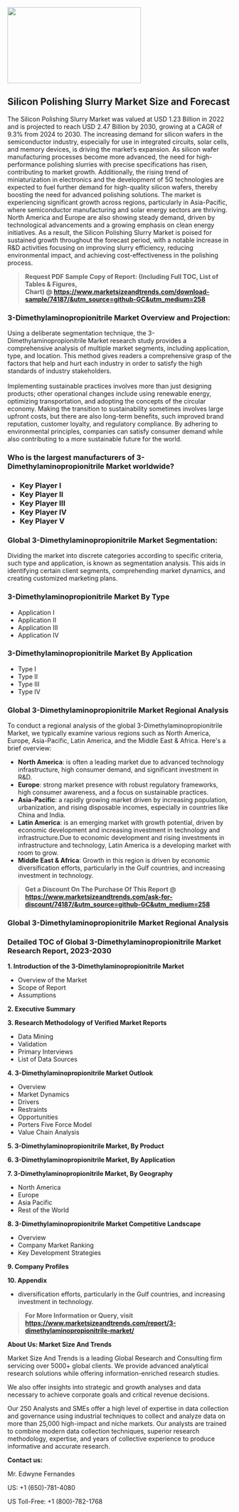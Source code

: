 <p><img class="alignnone size-medium wp-image-20088" src="https://ffe5etoiles.com/wp-content/uploads/2024/12/MST1-300x171.png" alt="" width="300" height="171" /></p><h2>Silicon Polishing Slurry Market Size and Forecast</h2><p>The Silicon Polishing Slurry Market was valued at USD 1.23 Billion in 2022 and is projected to reach USD 2.47 Billion by 2030, growing at a CAGR of 9.3% from 2024 to 2030. The increasing demand for silicon wafers in the semiconductor industry, especially for use in integrated circuits, solar cells, and memory devices, is driving the market’s expansion. As silicon wafer manufacturing processes become more advanced, the need for high-performance polishing slurries with precise specifications has risen, contributing to market growth. Additionally, the rising trend of miniaturization in electronics and the development of 5G technologies are expected to fuel further demand for high-quality silicon wafers, thereby boosting the need for advanced polishing solutions. The market is experiencing significant growth across regions, particularly in Asia-Pacific, where semiconductor manufacturing and solar energy sectors are thriving. North America and Europe are also showing steady demand, driven by technological advancements and a growing emphasis on clean energy initiatives. As a result, the Silicon Polishing Slurry Market is poised for sustained growth throughout the forecast period, with a notable increase in R&D activities focusing on improving slurry efficiency, reducing environmental impact, and achieving cost-effectiveness in the polishing process.</p></p><blockquote id="" class=""><strong>Request PDF Sample Copy of Report: (Including Full TOC, List of Tables &amp; Figures, Chart)&nbsp;@&nbsp;<strong><a href="https://www.marketsizeandtrends.com/download-sample/74187/&utm_source=github-GC&utm_medium=258" target="_blank">https://www.marketsizeandtrends.com/download-sample/74187/&utm_source=github-GC&utm_medium=258</a></strong></strong></blockquote><h3 id="" class="">3-Dimethylaminopropionitrile Market&nbsp;Overview and Projection:</h3><p id="" class="">Using a deliberate segmentation technique, the 3-Dimethylaminopropionitrile Market research study provides a comprehensive analysis of multiple market segments, including application, type, and location. This method gives readers a comprehensive grasp of the factors that help and hurt each industry in order to satisfy the high standards of industry stakeholders. <br /> <br />Implementing sustainable practices involves more than just designing products; other operational changes include using renewable energy, optimizing transportation, and adopting the concepts of the circular economy. Making the transition to sustainability sometimes involves large upfront costs, but there are also long-term benefits, such improved brand reputation, customer loyalty, and regulatory compliance. By adhering to environmental principles, companies can satisfy consumer demand while also contributing to a more sustainable future for the world.</p><h3 id="" class="">Who is the largest manufacturers of&nbsp;3-Dimethylaminopropionitrile Market worldwide?</h3><h3 class=""><p><ul><li>Key Player I </li><li> Key Player II </li><li> Key Player III </li><li> Key Player IV </li><li> Key Player V</li></ul></p></h3><h3 id="" class="">Global&nbsp;3-Dimethylaminopropionitrile Market Segmentation:</h3><p id="" class="">Dividing the market into discrete categories according to specific criteria, such type and application, is known as segmentation analysis. This aids in identifying certain client segments, comprehending market dynamics, and creating customized marketing plans.</p><h3 id="" class="">3-Dimethylaminopropionitrile Market&nbsp;By Type</h3><p><p><ul><li>Application I</li><li> Application II</li><li> Application III</li><li> Application IV</p></li></ul></p></p><h3 id="" class="">3-Dimethylaminopropionitrile Market&nbsp;By Application</h3><p class=""><p><ul><li>Type I</li><li> Type II</li><li> Type III</li><li> Type IV</li></ul></p></p><h3 id="" class="">Global 3-Dimethylaminopropionitrile Market Regional Analysis</h3><p id="" class="">To conduct a regional analysis of the global 3-Dimethylaminopropionitrile Market, we typically examine various regions such as North America, Europe, Asia-Pacific, Latin America, and the Middle East &amp; Africa. Here's a brief overview:</p><ul><li><strong>North America</strong>: is often a leading market due to advanced technology infrastructure, high consumer demand, and significant investment in R&amp;D.</li><li><strong>Europe</strong>: strong market presence with robust regulatory frameworks, high consumer awareness, and a focus on sustainable practices.</li><li><strong>Asia-Pacific</strong>: a rapidly growing market driven by increasing population, urbanization, and rising disposable incomes, especially in countries like China and India.</li><li><strong>Latin America</strong>: is an emerging market with growth potential, driven by economic development and increasing investment in technology and infrastructure.Due to economic development and rising investments in infrastructure and technology, Latin America is a developing market with room to grow.</li><li><strong>Middle East &amp; Africa</strong>: Growth in this region is driven by economic diversification efforts, particularly in the Gulf countries, and increasing investment in technology.</li></ul><blockquote id="" class=""><strong>Get a Discount On The Purchase Of This Report @ <strong><a href="https://www.marketsizeandtrends.com/ask-for-discount/74187/&utm_source=github-GC&utm_medium=258" target="_blank">https://www.marketsizeandtrends.com/ask-for-discount/74187/&utm_source=github-GC&utm_medium=258</a></strong></strong></blockquote><h3 id="" class="">Global 3-Dimethylaminopropionitrile Market Regional Analysis</h3><h3 id="" class="">Detailed TOC of Global 3-Dimethylaminopropionitrile Market Research Report, 2023-2030</h3><p id="" class=""><strong>1. Introduction of the 3-Dimethylaminopropionitrile Market</strong></p><ul><li>Overview of the Market</li><li>Scope of Report</li><li>Assumptions</li></ul><p id="" class=""><strong>2. Executive Summary</strong></p><p id="" class=""><strong>3. Research Methodology of Verified Market Reports</strong></p><ul><li>Data Mining</li><li>Validation</li><li>Primary Interviews</li><li>List of Data Sources</li></ul><p id="" class=""><strong>4. 3-Dimethylaminopropionitrile Market Outlook</strong></p><ul><li>Overview</li><li>Market Dynamics</li><li>Drivers</li><li>Restraints</li><li>Opportunities</li><li>Porters Five Force Model</li><li>Value Chain Analysis</li></ul><p id="" class=""><strong>5. 3-Dimethylaminopropionitrile Market, By Product</strong></p><p id="" class=""><strong>6. 3-Dimethylaminopropionitrile Market, By Application</strong></p><p id="" class=""><strong>7. 3-Dimethylaminopropionitrile Market, By Geography</strong></p><ul><li>North America</li><li>Europe</li><li>Asia Pacific</li><li>Rest of the World</li></ul><p id="" class=""><strong>8. 3-Dimethylaminopropionitrile Market Competitive Landscape</strong></p><ul><li>Overview</li><li>Company Market Ranking</li><li>Key Development Strategies</li></ul><p id="" class=""><strong>9. Company Profiles</strong></p><p id="" class=""><strong>10. Appendix</strong></p><ul><li>diversification efforts, particularly in the Gulf countries, and increasing investment in technology.</li></ul><blockquote id="" class=""><strong>For More Information or Query, visit <strong><strong><a href="https://www.marketsizeandtrends.com/report/3-dimethylaminopropionitrile-market/" target="_blank">https://www.marketsizeandtrends.com/report/3-dimethylaminopropionitrile-market/</a></strong></strong></strong></blockquote><p id="" class=""><strong>About Us: Market Size And Trends</strong></p><p id="" class="">Market Size And Trends is a leading Global Research and Consulting firm servicing over 5000+ global clients. We provide advanced analytical research solutions while offering information-enriched research studies.</p><p id="" class="">We also offer insights into strategic and growth analyses and data necessary to achieve corporate goals and critical revenue decisions.</p><p id="" class="">Our 250 Analysts and SMEs offer a high level of expertise in data collection and governance using industrial techniques to collect and analyze data on more than 25,000 high-impact and niche markets. Our analysts are trained to combine modern data collection techniques, superior research methodology, expertise, and years of collective experience to produce informative and accurate research.</p><p id="" class=""><strong>Contact us:</strong></p><p id="" class="">Mr. Edwyne Fernandes</p><p id="" class="">US: +1 (650)-781-4080</p><p id="" class="">US Toll-Free: +1 (800)-782-1768</p>
